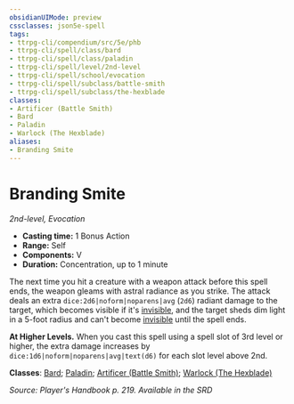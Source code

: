 ```yaml
---
obsidianUIMode: preview
cssclasses: json5e-spell
tags:
- ttrpg-cli/compendium/src/5e/phb
- ttrpg-cli/spell/class/bard
- ttrpg-cli/spell/class/paladin
- ttrpg-cli/spell/level/2nd-level
- ttrpg-cli/spell/school/evocation
- ttrpg-cli/spell/subclass/battle-smith
- ttrpg-cli/spell/subclass/the-hexblade
classes:
- Artificer (Battle Smith)
- Bard
- Paladin
- Warlock (The Hexblade)
aliases:
- Branding Smite
---
```

# Branding Smite
*2nd-level, Evocation*  


- **Casting time:** 1 Bonus Action
- **Range:** Self
- **Components:** V
- **Duration:** Concentration, up to 1 minute

The next time you hit a creature with a weapon attack before this spell ends, the weapon gleams with astral radiance as you strike. The attack deals an extra `dice:2d6|noform|noparens|avg` (`2d6`) radiant damage to the target, which becomes visible if it's [invisible](/3-Mechanics/CLI/Rules/conditions.md#Invisible), and the target sheds dim light in a 5-foot radius and can't become [invisible](/3-Mechanics/CLI/Rules/conditions.md#Invisible) until the spell ends.

**At Higher Levels.** When you cast this spell using a spell slot of 3rd level or higher, the extra damage increases by `dice:1d6|noform|noparens|avg|text(d6)` for each slot level above 2nd.

**Classes**: [Bard](/3-Mechanics/CLI/Compendium/lists/list-spells-classes-bard.md); [Paladin](/3-Mechanics/CLI/Compendium/lists/list-spells-classes-paladin.md); [Artificer (Battle Smith)](/3-Mechanics/CLI/Compendium/lists/list-spells-classes-battle-smith-tce.md "subclass=TCE;class=TCE"); [Warlock (The Hexblade)](/3-Mechanics/CLI/Compendium/lists/list-spells-classes-the-hexblade-xge.md "subclass=XGE")

*Source: Player's Handbook p. 219. Available in the <span title='Systems Reference Document (5.1)'>SRD</span>*